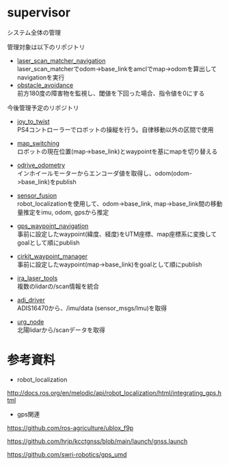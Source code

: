 # supervisor
システム全体の管理

管理対象は以下のリポジトリ

- [laser_scan_matcher_navigation](https://github.com/TSUKUBA-CHALLENGE/laser_scan_matcher_navigation)  
laser_scan_matcherでodom->base_linkをamclでmap->odomを算出してnavigationを実行
- [obstacle_avoidance](https://github.com/TSUKUBA-CHALLENGE/obstacle_avoidance)  
前方180度の障害物を監視し、閾値を下回った場合、指令値を0にする

今後管理予定のリポジトリ

- [joy_to_twist](https://github.com/TSUKUBA-CHALLENGE/joy_to_twist)  
PS4コントローラーでロボットの操縦を行う。自律移動以外の区間で使用

- [map_switching](https://github.com/TSUKUBA-CHALLENGE/map_switching)  
ロボットの現在位置(map->base_link)とwaypointを基にmapを切り替える

- [odrive_odometry](https://github.com/TSUKUBA-CHALLENGE/odrive_odometry)  
インホイールモーターからエンコーダ値を取得し、odom(odom->base_link)をpublish

- [sensor_fusion](https://github.com/TSUKUBA-CHALLENGE/sensor_fusion)  
robot_localizationを使用して、odom->base_link, map->base_link間の移動量推定をimu, odom, gpsから推定

- [gps_waypoint_navigation](https://github.com/TSUKUBA-CHALLENGE/gps_waypoint_navigation)  
事前に設定したwaypoint(緯度、経度)をUTM座標、map座標系に変換してgoalとして順にpublish

- [cirkit_waypoint_manager](https://github.com/TSUKUBA-CHALLENGE/cirkit_waypoint_manager)  
事前に設定したwaypoint(map->base_link)をgoalとして順にpublish

- [ira_laser_tools](https://github.com/TSUKUBA-CHALLENGE/ira_laser_tools)  
複数のlidarの/scan情報を統合

- [adi_driver](https://github.com/TSUKUBA-CHALLENGE/adi_driver)  
ADIS16470から、/imu/data (sensor_msgs/Imu)を取得

- [urg_node](https://github.com/TSUKUBA-CHALLENGE/urg_node)  
北陽lidarから/scanデータを取得

# 参考資料

- robot_localization

http://docs.ros.org/en/melodic/api/robot_localization/html/integrating_gps.html

- gps関連

https://github.com/ros-agriculture/ublox_f9p

https://github.com/hrjp/kcctgnss/blob/main/launch/gnss.launch

https://github.com/swri-robotics/gps_umd
